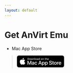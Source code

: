 ```yaml
---
layout: default
---
```


# Get AnVirt Emu
* Mac App Store
> [![Download on the Mac App Store](./assets/Download_on_the_Mac_App_Store_Badge_US-UK_blk_092917.png)](https://apps.apple.com/us/app/anvirt-emu/id1591868812)
